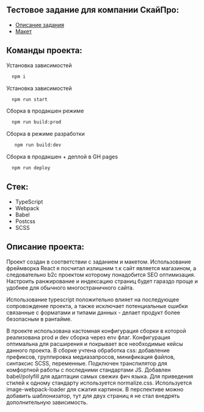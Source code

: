 ## Тестовое задание для компании СкайПро:

 - [Описание задания](https://docs.google.com/document/d/1oO-nicZ1qGTNppouI8AbwWJeLGITvzQT_GTTQf-76bA/edit)
 - [Макет](https://www.figma.com/file/NBdyWNYPzd2cOvWsiNyjSD/Untitled?type=design&node-id=133-340&mode=design&t=RHm8frXZGY1VXtFW-0)

 ## Команды проекта:

 Установка зависимостей

```bash
  npm i 
```
 Установка зависимостей

```bash
  npm run start
```
Сборка в продакшен режиме

```bash
  npm run build:prod
```
 Сборка в режиме разработки 

```bash
   npm run build:dev
```
 Сборка в продакшен + деплой в GH pages

```bash
  npm run deploy
```
##  Стек:

 - TypeScript
 - Webpack
 - Babel
 - Postcss
 - SCSS

##  Описание проекта:

Проект создан в соответствии с заданием и макетом. 
Использование фреймворка React я посчитал излишним т.к сайт
является магазином, а следовательно b2c проектом которому 
понадобится SEO оптимизация. Настроить ранжирование и индексацию 
страниц будет гараздо проще и удобнее для обычного 
многостраничного сайта.

Использование typescript положительно влияет на последующее 
сопровождение проекта, а также исключает потенциальные ошибки связанные с форматами и типами данных - делает продукт более безопасным в рантайме. 

В проекте использована кастомная конфигурация сборки в которой реализована prod и dev сборка через env флаг. Конфигурация оптимальна для расширения и покрывает все необходимые кейсы данного проекта. В сборке учтена обработка css: добавление префиксов, группировка медиазапросов, минификация файлов, синтаксис SCSS, переменные. Подключен транспилятор для комфортной работы с последними стандартами JS. Добавлен babel/polyfill для адаптации самых свежих фич языка. Для приведения стилей к одному стандарту используется normalize.css. Используется image-webpack-loader для сжатия картинок. В перспективе можно добавить шаблонизатор, тут для двух страниц я не стал внедрять дополнительную зависимость. 
